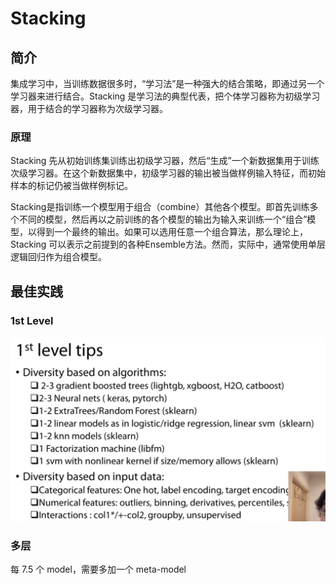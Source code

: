 # Stacking

## 简介

集成学习中，当训练数据很多时，“学习法”是一种强大的结合策略，即通过另一个学习器来进行结合。Stacking 是学习法的典型代表，把个体学习器称为初级学习器，用于结合的学习器称为次级学习器。

### 原理

Stacking 先从初始训练集训练出初级学习器，然后“生成”一个新数据集用于训练次级学习器。在这个新数据集中，初级学习器的输出被当做样例输入特征，而初始样本的标记仍被当做样例标记。

Stacking是指训练一个模型用于组合（combine）其他各个模型。即首先训练多个不同的模型，然后再以之前训练的各个模型的输出为输入来训练一个“组合”模型，以得到一个最终的输出。如果可以选用任意一个组合算法，那么理论上，Stacking 可以表示之前提到的各种Ensemble方法。然而，实际中，通常使用单层逻辑回归作为组合模型。

## 最佳实践

### 1st Level

<img src="figures/image-20210504155659481.png" alt="image-20210504155659481" style="zoom:50%;" />

### 多层

每 7.5 个 model，需要多加一个 meta-model

